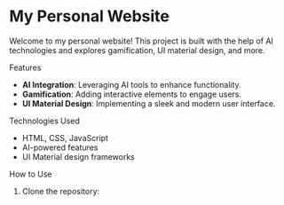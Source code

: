 # My Personal Website

Welcome to my personal website! This project is built with the help of AI technologies and explores gamification, UI material design, and more.

 Features
- **AI Integration**: Leveraging AI tools to enhance functionality.
- **Gamification**: Adding interactive elements to engage users.
- **UI Material Design**: Implementing a sleek and modern user interface.

Technologies Used
- HTML, CSS, JavaScript
- AI-powered features
- UI Material design frameworks


 How to Use
1. Clone the repository:
